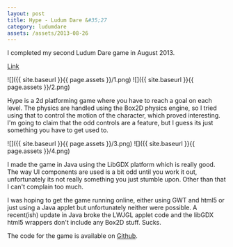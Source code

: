 ```yaml
---
layout: post
title: Hype - Ludum Dare &#35;27
category: ludumdare
assets: /assets/2013-08-26
---
```


I completed my second Ludum Dare game in August 2013.

[Link](http://www.ludumdare.com/compo/ludum-dare-27/?action=preview&uid=8858)

![]({{ site.baseurl }}{{ page.assets }}/1.png)
![]({{ site.baseurl }}{{ page.assets }}/2.png)

Hype is a 2d platforming game where you have to reach a goal on each level. The 
physics are handled using the Box2D physics engine, so I tried using that to 
control the motion of the character, which proved interesting. I'm going to 
claim that the odd controls are a feature, but I guess its just something you 
have to get used to.

![]({{ site.baseurl }}{{ page.assets }}/3.png)
![]({{ site.baseurl }}{{ page.assets }}/4.png)

I made the game in Java using the LibGDX platform which is really good. The way 
UI components are used is a bit odd until you work it out, unfortunately its not 
really something you just stumble upon. Other than that I can't complain too 
much.

I was hoping to get the game running online, either using GWT and html5 or just 
using a Java applet but unfortunately neither were possible. A recent(ish) 
update in Java broke the LWJGL applet code and the libGDX html5 wrappers don't 
include any Box2D stuff. Sucks.

The code for the game is available on [Github](https://github.com/jwlawson/Hype).
